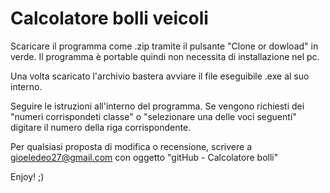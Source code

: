 # Calcolatore bolli veicoli
 
 Scaricare il programma come .zip tramite il pulsante "Clone or dowload" in verde.
 Il programma è portable quindi non necessita di installazione nel pc.
 
 Una volta scaricato l'archivio bastera avviare il file eseguibile .exe al suo interno.
 
 Seguire le istruzioni all'interno del programma.
 Se vengono richiesti dei "numeri corrispondeti classe" o "selezionare una delle voci seguenti" digitare il numero della riga corrispondente.
 
 Per qualsiasi proposta di modifica o recensione, scrivere a gioeledeo27@gmail.com con oggetto "gitHub - Calcolatore bolli"
 
 Enjoy! ;)
